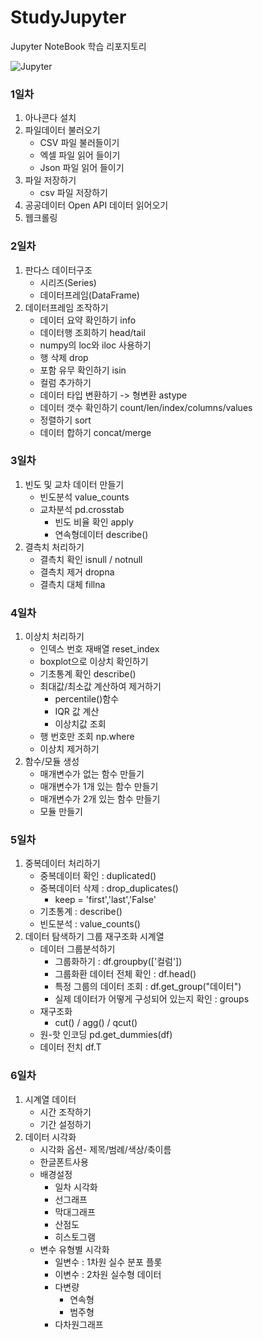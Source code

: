 # StudyJupyter
Jupyter NoteBook 학습 리포지토리


![Jupyter](https://media.vlpt.us/images/seokbin/post/e14f498a-a0b1-4880-9a88-98be38c50267/jupyter_logo_icon_169453.png)

### 1일차
1. 아나콘다 설치
2. 파일데이터 불러오기
	- CSV 파일 불러들이기
	- 엑셀 파일 읽어 들이기
	- Json 파일 읽어 들이기
3. 파일 저장하기
	- csv 파일 저장하기
4.  공공데이터 Open API 데이터 읽어오기
5. 웹크롤링

### 2일차
1. 판다스 데이터구조
	- 시리즈(Series)
	- 데이터프레임(DataFrame)
2. 데이터프레임 조작하기
	- 데이터 요약 확인하기 info
	- 데이터행 조회하기 head/tail
	- numpy의 loc와 iloc 사용하기
	- 행 삭제 drop
	- 포함 유무 확인하기 isin
	- 컬럼 추가하기
	- 데이터 타입 변환하기 -> 형변환 astype
	- 데이터 갯수 확인하기 
	  count/len/index/columns/values
	- 정렬하기 sort
	- 데이터 합하기 concat/merge
	
### 3일차
1. 빈도 및 교차 데이터 만들기
	- 빈도분석 value_counts
	- 교차분석 pd.crosstab
		- 빈도 비율 확인 apply
		- 연속형데이터 describe()
2. 결측치 처리하기
	- 결측치 확인 isnull / notnull
	- 결측치 제거 dropna
	- 결측치 대체 fillna

### 4일차
1. 이상치 처리하기
	- 인덱스 번호 재배열 reset_index
	- boxplot으로 이상치 확인하기
	- 기초통계 확인 describe()
	- 최대값/최소값 계산하여 제거하기
		- percentile()함수
		- IQR 값 계산
		- 이상치값 조회
	- 행 번호만 조회 np.where
	- 이상치 제거하기				
2. 함수/모듈 생성
	- 매개변수가 없는 함수 만들기
	- 매개변수가 1개 있는 함수 만들기
	- 매개변수가 2개 있는 함수 만들기
	- 모듈 만들기
	
### 5일차
1. 중복데이터 처리하기
	- 중복데이터 확인 : duplicated()
	- 중복데이터 삭제 : drop_duplicates()
		- keep = 'first','last','False'
	- 기초통계 : describe()
	- 빈도분석 : value_counts()
2. 데이터 탐색하기 그룹 재구조화 시계열
	- 데이터 그룹분석하기
		- 그룹화하기 : df.groupby(['컬럼'])
		- 그룹화환 데이터 전체 확인 : df.head()
		- 특정 그룹의 데이터 조회 : df.get_group("데이터")
		- 실제 데이터가 어떻게 구성되어 있는지 확인 : groups
	- 재구조화
		- cut() / agg() / qcut()
	- 원-핫 인코딩 pd.get_dummies(df)
	- 데이터 전치 df.T
	
### 6일차
1. 시계열 데이터
	- 시간 조작하기
	- 기간 설정하기
2. 데이터 시각화
	- 시각화 옵션- 제목/범례/색상/축이름
	- 한글폰트사용
	- 배경설정
		- 일차 시각화
		- 선그래프
		- 막대그래프
		- 산점도
		- 히스토그램
	- 변수 유형별 시각화
		- 일변수 : 1차원 실수 분포 플롯
		- 이변수 : 2차원 실수형 데이터
		- 다변량
			- 연속형
			- 범주형
		- 다차원그래프
	